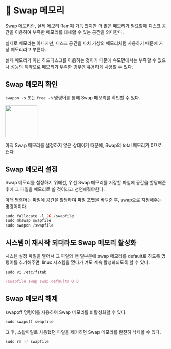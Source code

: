 # 🐧 Swap 메모리

Swap 메모리란, 실제 메모리 Ram이 가득 찼지만 더 많은 메모리가 필요할때 디스크 공간을 이용하여 부족한 메모리를 대체할 수 있는 공간을 의미한다.

실제로 메모리는 아니지만, 디스크 공간을 마치 가상의 메모리처럼 사용하기 때문에 가상 메모리라고 부른다.

실제 메모리가 아닌 하드디스크를 이용하는 것이기 때문에 속도면에서는 부족할 수 있으나 성능의 제약으로 메모리가 부족한 경우엔 유용하게 사용할 수 있다.

## Swap 메모리 확인

`swapon -s` 또는 `free -h` 명령어를 통해 Swap 메모리를 확인할 수 있다.

<img src="https://user-images.githubusercontent.com/81006587/201456074-72d7bb55-2cd7-4704-a7c4-3a582aa798c9.png" height=100px/>

아직 Swap 메모리를 설정하지 않은 상태이기 때문에, Swap의 total 메모리가 0으로 뜬다.

## Swap 메모리 설정

Swap 메모리를 설정하기 위해선, 우선 Swap 메모리를 저장할 파일에 공간을 할당해준 후에 그 파일을 메모리로 쓸 것이라고 선언해줘야한다.

아래 명령어는 파일에 공간을 할당하여 파일 포맷을 바꿔준 후, swap으로 지정해주는 명령어이다.

```js
sudo fallocate -l 2G /swapfile
sudo mkswap swapfile
sudo swapon /swapfile
```

## 시스템이 재시작 되더라도 Swap 메모리 활성화

시스템 설정 파일을 열어서 그 파일의 맨 밑부분에 swap 메모리를 default로 하도록 명령어를 추가해주면, linux 시스템을 껐다가 켜도 계속 활성화되도록 할 수 있다.

```js
sudo vi /etc/fstab 
```

```js
/swapfile swap swap defaults 0 0
```


## Swap 메모리 해제

swapoff 명령어를 사용하여 Swap 메모리를 비활성화할 수 있다.

```java
sudo swapoff swapfile
```

그 후, 스왑파일로 사용했던 파일을 제거하면 Swap 메모리를 완전히 삭제할 수 있다.

```java
sudo rm -r swapfile
```
